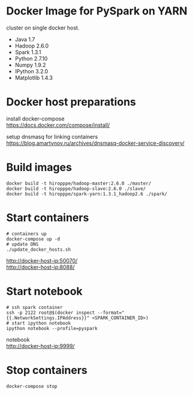 # Docker Image for PySpark on YARN
cluster on single docker host.

* Java 1.7
* Hadoop 2.6.0
* Spark 1.3.1
* Python 2.7.10
* Numpy 1.9.2
* IPython 3.2.0
* Matplotlib 1.4.3

# Docker host preparations
install docker-compose  
<https://docs.docker.com/compose/install/>

setup dnsmasq for linking containers  
<https://blog.amartynov.ru/archives/dnsmasq-docker-service-discovery/>

# Build images
```
docker build -t hiropppe/hadoop-master:2.6.0 ./master/
docker build -t hiropppe/hadoop-slave:2.6.0 ./slave/
docker build -t hiropppe/spark-yarn:1.3.1_hadoop2.6 ./spark/
```

# Start containers
```
# containers up
docker-compose up -d
# update DNS
./update_docker_hosts.sh
```

<http://docker-host-ip:50070/>  
<http://docker-host-ip:8088/>  

# Start notebook
```
# ssh spark container 
ssh -p 2122 root@$(docker inspect --format="{{.NetworkSettings.IPAddress}}" <SPARK_CONTAINER_ID>)
# start ipython notebook
ipython notebook --profile=pyspark
```

notebook  
<http://docker-host-ip:9999/>

# Stop containers
```
docker-compose stop
```
